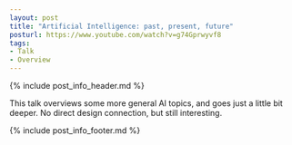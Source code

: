 ```yaml
---
layout: post
title: "Artificial Intelligence: past, present, future"
posturl: https://www.youtube.com/watch?v=g74Gprwyvf8
tags:
- Talk
- Overview
---
```


{% include post_info_header.md %}

This talk overviews some more general AI topics, and goes just a little bit deeper. No direct design connection, but still interesting.

<!--more-->
{% include post_info_footer.md %}
